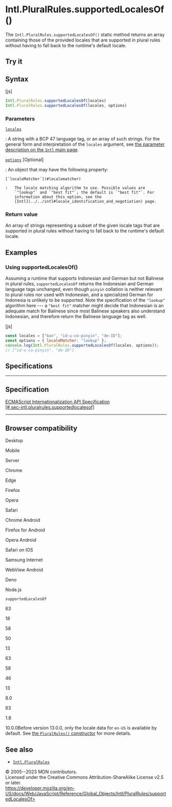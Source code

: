 Intl.PluralRules.supportedLocalesOf()
=====================================

 
The `Intl.PluralRules.supportedLocalesOf()` static method returns an
array containing those of the provided locales that are supported in
plural rules without having to fall back to the runtime\'s default
locale.


 
Try it 
------

 



 
Syntax
------

 
 
 
[js]


```js
Intl.PluralRules.supportedLocalesOf(locales)
Intl.PluralRules.supportedLocalesOf(locales, options)
```




 
### Parameters

 

[`locales`](#locales)

:   A string with a BCP 47 language tag, or an array of such strings.
    For the general form and interpretation of the `locales` argument,
    see [the parameter description on the `Intl` main
    page](../../intl#locales_argument).

[`options`](#options) [Optional]

:   An object that may have the following property:

    [`localeMatcher`](#localematcher)

    :   The locale matching algorithm to use. Possible values are
        `"lookup"` and `"best fit"`; the default is `"best fit"`. For
        information about this option, see the
        [Intl](../../intl#locale_identification_and_negotiation) page.



 
### Return value 

 
An array of strings representing a subset of the given locale tags that
are supported in plural rules without having to fall back to the
runtime\'s default locale.



 
Examples
--------


 
### Using supportedLocalesOf() 

 
Assuming a runtime that supports Indonesian and German but not Balinese
in plural rules, `supportedLocalesOf` returns the Indonesian and German
language tags unchanged, even though `pinyin` collation is neither
relevant to plural rules nor used with Indonesian, and a specialized
German for Indonesia is unlikely to be supported. Note the specification
of the `"lookup"` algorithm here --- a `"best fit"` matcher might decide
that Indonesian is an adequate match for Balinese since most Balinese
speakers also understand Indonesian, and therefore return the Balinese
language tag as well.

 
 
[js]


```js
const locales = ["ban", "id-u-co-pinyin", "de-ID"];
const options = { localeMatcher: "lookup" };
console.log(Intl.PluralRules.supportedLocalesOf(locales, options));
// ["id-u-co-pinyin", "de-ID"]
```




Specifications
--------------

 
  ---------------------------------------------------------------------------------------------------------------------
  Specification
  ---------------------------------------------------------------------------------------------------------------------
  [ECMAScript Internationalization API Specification\
  [\#
  sec-intl.pluralrules.supportedlocalesof]](https://tc39.es/ecma402/#sec-intl.pluralrules.supportedlocalesof)

  ---------------------------------------------------------------------------------------------------------------------


Browser compatibility 
---------------------

 


Desktop

Mobile

Server

Chrome

Edge

Firefox

Opera

Safari

Chrome Android

Firefox for Android

Opera Android

Safari on IOS

Samsung Internet

WebView Android

Deno

Node.js

`supportedLocalesOf`

63

18

58

50

13

63

58

46

13

8.0

63

1.8

10.0.0Before version 13.0.0, only the locale data for `en-US` is
available by default. See [the `PluralRules()`
constructor](https://developer.mozilla.org/docs/Web/JavaScript/Reference/Global_Objects/Intl/PluralRules/PluralRules)
for more details.

 
See also 
--------

 
-   [`Intl.PluralRules`](../pluralrules)



 
© 2005--2023 MDN contributors.\
Licensed under the Creative Commons Attribution-ShareAlike License v2.5
or later.\
https://developer.mozilla.org/en-US/docs/Web/JavaScript/Reference/Global_Objects/Intl/PluralRules/supportedLocalesOf>

